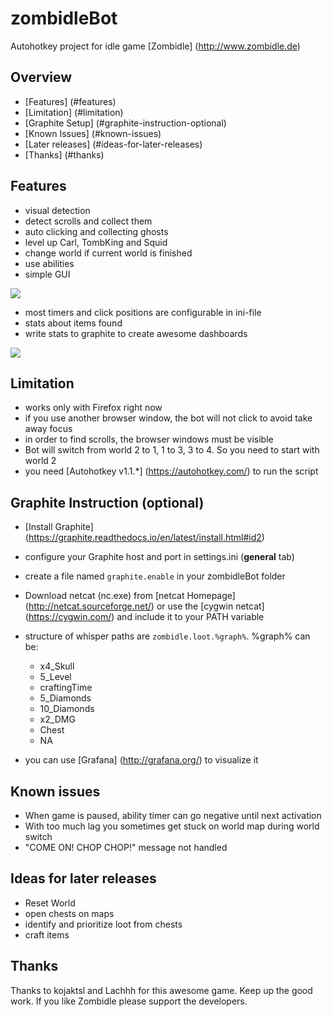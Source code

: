# zombidleBot
Autohotkey project for idle game [Zombidle] (http://www.zombidle.de)

## Overview
* [Features] (#features)
* [Limitation] (#limitation)
* [Graphite Setup] (#graphite-instruction-optional)
* [Known Issues] (#known-issues)
* [Later releases] (#ideas-for-later-releases)
* [Thanks] (#thanks)

## Features
* visual detection
* detect scrolls and collect them
* auto clicking and collecting ghosts
* level up Carl, TombKing and Squid
* change world if current world is finished
* use abilities
* simple GUI

![](https://github.com/cottiAC/zombidleBot/blob/master/imgs/readme/gui.png)
* most timers and click positions are configurable in ini-file
* stats about items found
* write stats to graphite to create awesome dashboards

![](https://github.com/cottiAC/zombidleBot/blob/master/imgs/readme/graph.png)

## Limitation
* works only with Firefox right now
* if you use another browser window, the bot will not click to avoid take away focus
* in order to find scrolls, the browser windows must be visible
* Bot will switch from world 2 to 1, 1 to 3, 3 to 4. So you need to start with world 2 
* you need [Autohotkey v1.1.*] (https://autohotkey.com/) to run the script


## Graphite Instruction (optional)
* [Install Graphite] (https://graphite.readthedocs.io/en/latest/install.html#id2)
* configure your Graphite host and port in settings.ini (**general** tab)
* create a file named `graphite.enable` in your zombidleBot folder
* Download netcat (nc.exe) from [netcat Homepage] (http://netcat.sourceforge.net/) or use the [cygwin netcat] (https://cygwin.com/) and include it to your PATH variable
* structure of whisper paths are `zombidle.loot.%graph%`. %graph% can be:
  * x4_Skull
  * 5_Level
  * craftingTime
  * 5_Diamonds
  * 10_Diamonds
  * x2_DMG
  * Chest
  * NA

* you can use [Grafana] (http://grafana.org/) to visualize it

## Known issues
* When game is paused, ability timer can go negative until next activation
* With too much lag you sometimes get stuck on world map during world switch
* "COME ON! CHOP CHOP!" message not handled

## Ideas for later releases
* Reset World
* open chests on maps
* identify and prioritize loot from chests
* craft items

## Thanks
Thanks to kojaktsl and Lachhh for this awesome game. Keep up the good work.
If you like Zombidle please support the developers. 

